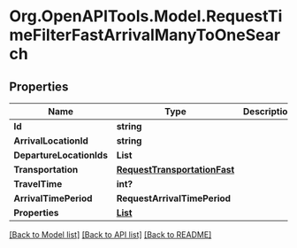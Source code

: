 # Org.OpenAPITools.Model.RequestTimeFilterFastArrivalManyToOneSearch
## Properties

Name | Type | Description | Notes
------------ | ------------- | ------------- | -------------
**Id** | **string** |  | 
**ArrivalLocationId** | **string** |  | 
**DepartureLocationIds** | **List<string>** |  | 
**Transportation** | [**RequestTransportationFast**](RequestTransportationFast.md) |  | 
**TravelTime** | **int?** |  | 
**ArrivalTimePeriod** | **RequestArrivalTimePeriod** |  | 
**Properties** | [**List<RequestTimeFilterFastProperty>**](RequestTimeFilterFastProperty.md) |  | 

[[Back to Model list]](../README.md#documentation-for-models) [[Back to API list]](../README.md#documentation-for-api-endpoints) [[Back to README]](../README.md)

